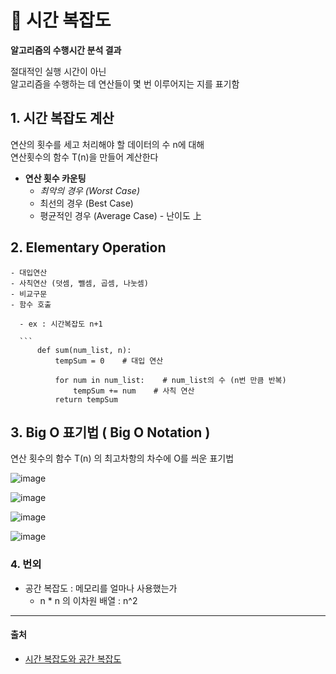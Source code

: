 # 🧭 시간 복잡도

**알고리즘의 수행시간 분석 결과**

절대적인 실행 시간이 아닌  
알고리즘을 수행하는 데 연산들이 몇 번 이루어지는 지를 표기함


## 1. 시간 복잡도 계산
연산의 횟수를 세고 처리해야 할 데이터의 수 n에 대해  
연산횟수의 함수 T(n)을 만들어 계산한다


- **연산 횟수 카운팅**
    - _최악의 경우 (Worst Case)_
    - 최선의 경우 (Best Case)
    - 평균적인 경우 (Average Case) - 난이도 上


## 2. Elementary Operation
    - 대입연산
    - 사칙연산 (덧셈, 뺄셈, 곱셈, 나눗셈)
    - 비교구문
    - 함수 호출

      - ex : 시간복잡도 n+1
      
      ``` 
          def sum(num_list, n):
              tempSum = 0    # 대입 연산

              for num in num_list:    # num_list의 수 (n번 만큼 반복)
                  tempSum += num    # 사칙 연산
              return tempSum


## 3. Big O 표기법 ( Big O Notation )

연산 횟수의 함수 T(n) 의 최고차항의 차수에 O를 씌운 표기법

![image](https://user-images.githubusercontent.com/63834758/232824307-8c0120f5-ac29-4efb-ab64-72d07a40498a.png)


![image](https://user-images.githubusercontent.com/63834758/232824676-10817ee9-ed16-4006-a4a5-b9456585df80.png)

![image](https://user-images.githubusercontent.com/63834758/232824700-8162a797-8a50-425d-8cb2-c4bce591c56d.png)

![image](https://user-images.githubusercontent.com/63834758/232825219-6d67a939-beea-446a-9ed9-ab33b09f8fb0.png)


### 4. 번외

- 공간 복잡도 : 메모리를 얼마나 사용했는가 
    - n * n 의 이차원 배열 :  n^2


<hr>

#### 출처
- [시간 복잡도와 공간 복잡도](https://velog.io/@kkookk55/CS%EC%A7%80%EC%8B%9D-%EC%8B%9C%EA%B0%84-%EB%B3%B5%EC%9E%A1%EB%8F%84%EC%99%80-%EA%B3%B5%EA%B0%84-%EB%B3%B5%EC%9E%A1%EB%8F%84)
